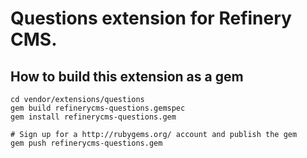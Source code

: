 # Questions extension for Refinery CMS.

## How to build this extension as a gem

    cd vendor/extensions/questions
    gem build refinerycms-questions.gemspec
    gem install refinerycms-questions.gem

    # Sign up for a http://rubygems.org/ account and publish the gem
    gem push refinerycms-questions.gem